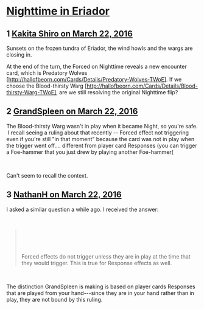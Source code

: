 # [Nighttime in Eriador](https://community.fantasyflightgames.com/topic/206336-nighttime-in-eriador/)

## 1 [Kakita Shiro on March 22, 2016](https://community.fantasyflightgames.com/topic/206336-nighttime-in-eriador/?do=findComment&comment=2117078)

Sunsets on the frozen tundra of Eriador, the wind howls and the wargs are closing in.

At the end of the turn, the Forced on Nighttime reveals a new encounter card, which is Predatory Wolves [http://hallofbeorn.com/Cards/Details/Predatory-Wolves-TWoE]. If we choose the Blood-thirsty Warg [http://hallofbeorn.com/Cards/Details/Blood-thirsty-Warg-TWoE], are we still resolving the original Nighttime flip?

## 2 [GrandSpleen on March 22, 2016](https://community.fantasyflightgames.com/topic/206336-nighttime-in-eriador/?do=findComment&comment=2117081)

The Blood-thirsty Warg wasn't in play when it became Night, so you're safe.  I recall seeing a ruling about that recently -- Forced effect not triggering even if you're still "in that moment" because the card was not in play when the trigger went off.... different from player card Responses (you can trigger a Foe-hammer that you just drew by playing another Foe-hammer(

 

Can't seem to recall the context.

## 3 [NathanH on March 22, 2016](https://community.fantasyflightgames.com/topic/206336-nighttime-in-eriador/?do=findComment&comment=2117170)

I asked a similar question a while ago. I received the answer:

 

>  
> 
>  
> 
> Forced effects do not trigger unless they are in play at the time that they would trigger. This is true for Response effects as well.

 

The distinction GrandSpleen is making is based on player cards Responses that are played from your hand---since they are in your hand rather than in play, they are not bound by this ruling.

